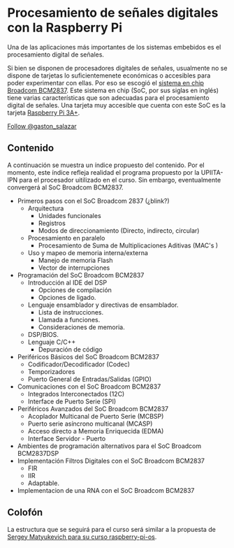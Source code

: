 # Procesamiento de señales digitales con la Raspberry Pi 

Una de las aplicaciones más importantes de los sistemas embebidos es el
procesamiento digital de señales.

Si bien se disponen de procesadores digitales de señales, usualmente no se
dispone de tarjetas lo suficientemenete económicas o accesibles para poder
experimentar con ellas. Por eso se escogió el [sistema en
chip](https://es.wikipedia.org/wiki/System_on_a_chip) [Broadcom
BCM2837](https://www.raspberrypi.org/documentation/hardware/raspberrypi/bcm2837/README.md).
Este sistema en chip (SoC, por sus siglas en inglés) tiene varias
características que son adecuadas para el procesamiento digital de señales. Una
tarjeta muy accesible que cuenta con este SoC es la tarjeta [Raspberry Pi
3A+](https://www.raspberrypi.org/products/raspberry-pi-3-model-a-plus/).

<a href="https://twitter.com/gaston_salazar?ref_src=twsrc%5Etfw" class="twitter-follow-button" data-show-count="false">Follow @gaston_salazar</a><script async src="https://platform.twitter.com/widgets.js" charset="utf-8"></script>
## Contenido

A continuación se muestra un índice propuesto del contenido. Por el momento,
este índice refleja realidad el programa propuesto por la UPIITA-IPN para el
procesador uitilizado en el curso. Sin embargo, eventualmente convergerá al SoC
Broadcom BCM2837.

* Primeros pasos con el SoC Broadcom 2837 (¿blink?)
    * Arquitectura
        * Unidades funcionales
        * Registros
        * Modos de direccionamiento (Directo, indirecto, circular)
    * Procesamiento en paralelo
        * Procesamiento de Suma de Multiplicaciones Aditivas (MAC's )
    * Uso y mapeo de memoria interna/externa
        * Manejo de memoria Flash
        * Vector de interrupciones
* Programación del SoC Broadcom BCM2837
    * Introducción al IDE del DSP
        * Opciones de compilación
        * Opciones de ligado.
    * Lenguaje ensamblador y directivas de ensamblador.
        * Lista de instrucciones.
        * Llamada a funciones.
        * Consideraciones de memoria.
    * DSP/BIOS.
    * Lenguaje C/C++
        * Depuración de código
* Periféricos Básicos del SoC Broadcom BCM2837
    * Codificador/Decodificador (Codec)
    * Temporizadores
    * Puerto General de Entradas/Salidas (GPIO)
* Comunicaciones con el SoC Broadcom BCM2837
    * Integrados Interconectados (12C)
    * Interface de Puerto Serie (SPI)
* Periféricos Avanzados del SoC Broadcom BCM2837
    * Acoplador Multicanal de Puerto Serie (MCBSP)
    * Puerto serie asíncrono multicanal (MCASP)
    * Acceso directo a Memoria Enriquecida (EDMA)
    * Interface Servidor - Puerto
* Ambientes de programación alternativos para el SoC Broadcom BCM2837DSP
* Implementación Filtros Digitales con el SoC Broadcom BCM2837
    * FIR
    * IIR
    * Adaptable.
* Implementacion de una RNA con el SoC Broadcom BCM2837

## Colofón

La estructura que se seguirá para el curso será similar a la propuesta de
[Sergey Matyukevich para su curso
raspberry-pi-os](https://s-matyukevich.github.io/raspberry-pi-os/).
